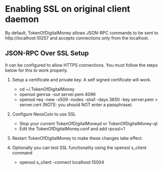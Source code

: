 Enabling SSL on original client daemon
======================================
By default, TokenOfDigitalMoney allows JSON-RPC commands to be sent to http://localhost:10257
and accepts connections only from the localhost.

JSON-RPC Over SSL Setup
-----------------------
It can be configured to allow HTTPS connections.  You must follow the steps below
for this to work properly.

1. Setup a certificate and private key.  A self signed certificate will work.
    * cd ~/.TokenOfDigitalMoney
    * openssl genrsa -out server.pem 4096
    * openssl req -new -x509 -nodes -sha1 -days 3650 -key server.pem > server.cert
    (NOTE: you should NOT enter a passphrase)

2. Configure NeosCoin to use SSL
    * Stop your current TokenOfDigitalMoneyd or TokenOfDigitalMoney-qt
    * Edit the TokenOfDigitalMoney.conf and add
      rpcssl=1

3. Restart TokenOfDigitalMoney to make these changes take effect.

4. Optionally you can test SSL functionality using the openssl s_client command
    * openssl s_client -connect localhost:15004
